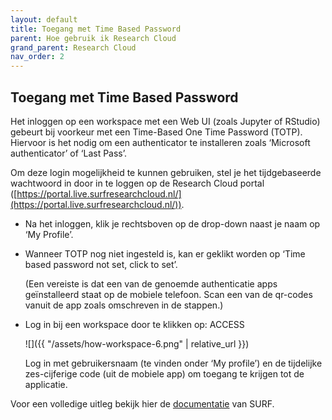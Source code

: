```yaml
---
layout: default
title: Toegang met Time Based Password
parent: Hoe gebruik ik Research Cloud
grand_parent: Research Cloud
nav_order: 2
---
```


## Toegang met Time Based Password

Het inloggen op een workspace met een Web UI (zoals Jupyter of RStudio) gebeurt bij voorkeur met een Time-Based One Time Password (TOTP). Hiervoor is het nodig om een authenticator te installeren zoals ‘Microsoft authenticator’ of ‘Last Pass’.


Om deze login mogelijkheid te kunnen gebruiken, stel je het tijdgebaseerde wachtwoord in door in te loggen op de Research Cloud portal ([https://portal.live.surfresearchcloud.nl/](https://portal.live.surfresearchcloud.nl/)).

-   Na het inloggen, klik je rechtsboven op de drop-down naast je naam op ‘My Profile’.

-   Wanneer TOTP nog niet ingesteld is, kan er geklikt worden op ‘Time based password not set, click to set’.

    (Een vereiste is dat een van de genoemde authenticatie apps geïnstalleerd staat op de mobiele telefoon. Scan een van de qr-codes vanuit de app zoals omschreven in de stappen.)

-   Log in bij een workspace door te klikken op: ACCESS

    ![]({{ "/assets/how-workspace-6.png" | relative_url }})
    
    Log in met gebruikersnaam (te vinden onder ‘My profile’) en de tijdelijke zes-cijferige code (uit de mobiele app) om toegang te krijgen tot de applicatie.

Voor een volledige uitleg bekijk hier de [documentatie](https://servicedesk.surfsara.nl/wiki/display/WIKI/Log+in+to+your+workspace) van SURF.

